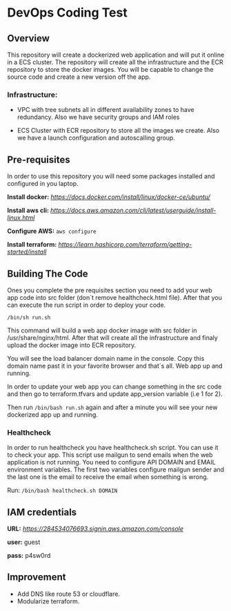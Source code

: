 DevOps Coding Test
==================

## Overview

This repository will create a dockerized web application and will put it online in a ECS cluster. The repository will create all the infrastructure and the ECR repository to store the docker images. You will be capable to change the source code and create a new version off the app.

### Infrastructure:

- VPC with tree subnets all in different availability zones to have redundancy. Also we have security groups and IAM roles

- ECS Cluster with ECR repository to store all the images we create. Also we have a launch configuration and autoscalling group.


## Pre-requisites

In order to use this repository you will need some packages installed and configured in you laptop.

**Install docker:** *https://docs.docker.com/install/linux/docker-ce/ubuntu/*

**Install aws cli:** *https://docs.aws.amazon.com/cli/latest/userguide/install-linux.html*

**Configure AWS:** `aws configure`

**Install terraform:** *https://learn.hashicorp.com/terraform/getting-started/install*


## Building The Code

Ones you complete the pre requisites section you need to add your web app code into src folder (don´t remove healthcheck.html file). After that you can execute the run script in order to deploy your code.

`/bin/sh run.sh`

This command will build a web app docker image with src folder in /usr/share/nginx/html. After that will create all the infrastructure and finaly upload the docker image into ECR repository.

You will see the load balancer domain name in the console. Copy this domain name past it in your favorite browser and that´s all. Web app up and running.

In order to update your web app you can change something in the src code and then go to terraform.tfvars and update app_version variable (i.e 1 for 2).

Then run `/bin/bash run.sh` again and after a minute you will see your new dockerized app up and running.


### Healthcheck

In order to run healthcheck you have healthcheck.sh script. You can use it to check your app.
This script use mailgun to send emails when the web application is not running. You need to configure API DOMAIN and EMAIL environment variables. The first two variables configure mailgun sender and the last one is the email to receive the email when something is wrong.

Run: `/bin/bash healthcheck.sh DOMAIN`


## IAM credentials

**URL:** *https://284534076693.signin.aws.amazon.com/console*

**user:** guest

**pass:** p4sw0rd

## Improvement

- Add DNS like route 53 or cloudflare.
- Modularize terraform.
